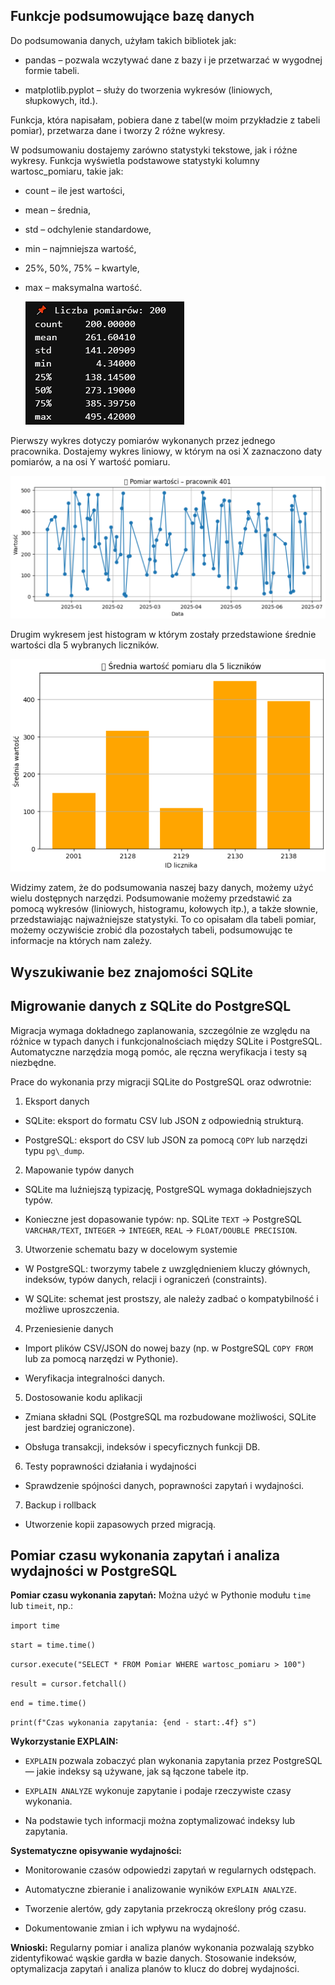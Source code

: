 Funkcje podsumowujące bazę danych
--------------------------------------

Do podsumowania danych, użyłam takich bibliotek jak:
- pandas – pozwala wczytywać dane z bazy i je przetwarzać w wygodnej formie tabeli.

- matplotlib.pyplot – służy do tworzenia wykresów (liniowych, słupkowych, itd.).

Funkcja, która napisałam, pobiera dane z tabel(w moim przykładzie z tabeli pomiar), przetwarza dane i tworzy 2 różne wykresy. 

W podsumowaniu dostajemy zarówno statystyki tekstowe, jak i różne wykresy.  Funkcja wyświetla podstawowe statystyki kolumny wartosc_pomiaru, takie jak:
- count – ile jest wartości,

- mean – średnia,

- std – odchylenie standardowe,

- min – najmniejsza wartość,

- 25%, 50%, 75% – kwartyle,

- max – maksymalna wartość.

  ![Statystyki pomiaru](pod-tekstowe.png)

Pierwszy wykres dotyczy pomiarów wykonanych przez jednego pracownika. Dostajemy wykres liniowy, w którym na osi X zaznaczono daty pomiarów, a na osi Y wartość pomiaru. 

![Wykres pomiarów jednego pracownika](wykres1.png)

Drugim wykresem jest histogram w którym zostały przedstawione średnie wartości dla 5 wybranych liczników. 

![Histogram średnie wartości pomiarów](wykres2.png)

Widzimy zatem, że do podsumowania naszej bazy danych, możemy użyć wielu dostępnych narzędzi. Podsumowanie możemy przedstawić za pomocą wykresów (liniowych, histogramu, kołowych itp.), a także słownie, przedstawiając najważniejsze statystyki. To co opisałam dla tabeli pomiar, możemy oczywiście zrobić dla pozostałych tabeli, podsumowując te informacje na których nam zależy. 


Wyszukiwanie bez znajomości SQLite
------------------------------



Migrowanie danych z SQLite do PostgreSQL
-------------------------------

Migracja wymaga dokładnego zaplanowania, szczególnie ze względu na różnice w typach danych i funkcjonalnościach między SQLite i PostgreSQL. Automatyczne narzędzia mogą pomóc, ale ręczna weryfikacja i testy są niezbędne.

Prace do wykonania przy migracji SQLite do PostgreSQL oraz odwrotnie:

1. Eksport danych

- SQLite: eksport do formatu CSV lub JSON z odpowiednią strukturą.
   
- PostgreSQL: eksport do CSV lub JSON za pomocą ``COPY`` lub narzędzi typu ``pg\_dump``.

2. Mapowanie typów danych

- SQLite ma luźniejszą typizację, PostgreSQL wymaga dokładniejszych typów.

- Konieczne jest dopasowanie typów: np. SQLite ``TEXT`` → PostgreSQL ``VARCHAR/TEXT``, ``INTEGER`` → ``INTEGER``, ``REAL`` → ``FLOAT/DOUBLE PRECISION``.

3. Utworzenie schematu bazy w docelowym systemie

- W PostgreSQL: tworzymy tabele z uwzględnieniem kluczy głównych, indeksów, typów danych, relacji i ograniczeń (constraints).
 
- W SQLite: schemat jest prostszy, ale należy zadbać o kompatybilność i możliwe uproszczenia.

4. Przeniesienie danych

- Import plików CSV/JSON do nowej bazy (np. w PostgreSQL ``COPY FROM`` lub za pomocą narzędzi w Pythonie).
  
- Weryfikacja integralności danych.

5. Dostosowanie kodu aplikacji

- Zmiana składni SQL (PostgreSQL ma rozbudowane możliwości, SQLite jest bardziej ograniczone).
  
- Obsługa transakcji, indeksów i specyficznych funkcji DB.

6. Testy poprawności działania i wydajności

- Sprawdzenie spójności danych, poprawności zapytań i wydajności.

7. Backup i rollback

- Utworzenie kopii zapasowych przed migracją.

Pomiar czasu wykonania zapytań i analiza wydajności w PostgreSQL
---------------------------------------

**Pomiar czasu wykonania zapytań:**
Można użyć w Pythonie modułu ``time`` lub ``timeit``, np.:


 ``import time``
 
``start = time.time()``

  ``cursor.execute("SELECT * FROM Pomiar WHERE wartosc_pomiaru > 100")``
  
  ``result = cursor.fetchall()``
  
  ``end = time.time()``
  
  ``print(f"Czas wykonania zapytania: {end - start:.4f} s")``


**Wykorzystanie EXPLAIN:**

- ``EXPLAIN`` pozwala zobaczyć plan wykonania zapytania przez PostgreSQL — jakie indeksy są używane, jak są łączone tabele itp.

- ``EXPLAIN ANALYZE`` wykonuje zapytanie i podaje rzeczywiste czasy wykonania.

- Na podstawie tych informacji można zoptymalizować indeksy lub zapytania.

**Systematyczne opisywanie wydajności:**

- Monitorowanie czasów odpowiedzi zapytań w regularnych odstępach.

- Automatyczne zbieranie i analizowanie wyników ``EXPLAIN ANALYZE``.

- Tworzenie alertów, gdy zapytania przekroczą określony próg czasu.

- Dokumentowanie zmian i ich wpływu na wydajność.

**Wnioski:**
Regularny pomiar i analiza planów wykonania pozwalają szybko zidentyfikować wąskie gardła w bazie danych. Stosowanie indeksów, optymalizacja zapytań i analiza planów to klucz do dobrej wydajności.



